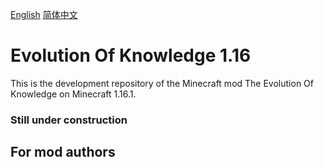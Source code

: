 [English](README.md)  [简体中文](README-zh_cn.md)

# Evolution Of Knowledge 1.16

This is the development repository of the Minecraft mod The Evolution Of Knowledge on Minecraft 1.16.1.

### Still under construction

## For mod authors


